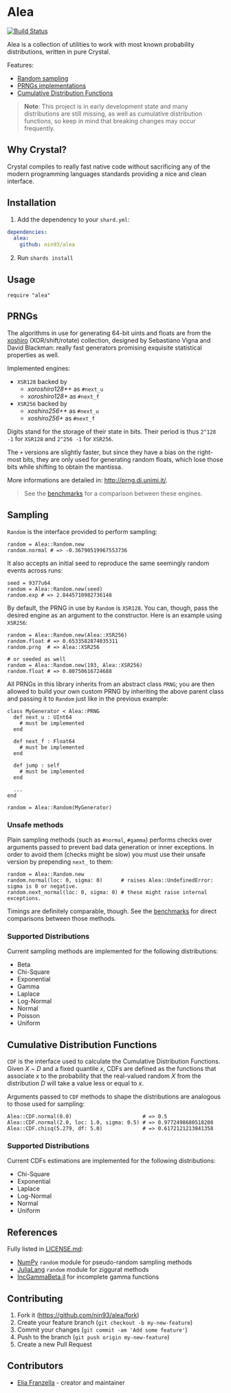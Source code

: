 # Alea

[![Build Status](https://travis-ci.org/nin93/alea.svg?branch=master)](https://travis-ci.org/nin93/alea)

Alea is a collection of utilities to work with most known probability distributions,
written in pure Crystal.

Features:
  * [Random sampling](#sampling)
  * [PRNGs implementations](#prngs)
  * [Cumulative Distribution Functions](#cumulative-distribution-functions)

> **Note**: This project is in early development state and many distributions are
> still missing, as well as cumulative distribution functions, so keep in mind that
> breaking changes may occur frequently.

## Why Crystal?
Crystal compiles to really fast native code without sacrificing any of the modern
programming languages standards providing a nice and clean interface.

## Installation

1. Add the dependency to your `shard.yml`:

  ```yaml
  dependencies:
    alea:
      github: nin93/alea
  ```

2. Run `shards install`

## Usage

```crystal
require "alea"
```

## PRNGs

The algorithms in use for generating 64-bit uints and floats are from the
[xoshiro](http://prng.di.unimi.it/) (XOR/shift/rotate) collection, designed by
Sebastiano Vigna and David Blackman: really fast generators promising exquisite
statistical properties as well.

Implemented engines:
  * `XSR128` backed by
    - *xoroshiro128++* as `#next_u`
    - *xoroshiro128+* as `#next_f`
  * `XSR256` backed by
    - *xoshiro256++* as `#next_u`
    - *xoshiro256+* as `#next_f`

Digits stand for the storage of their state in bits.
Their period is thus `2^128 -1` for `XSR128` and `2^256 -1` for `XSR256`.

The `+` versions are slightly faster, but since they have a bias on the right-most
bits, they are only used for generating random floats, which lose those bits while
shifting to obtain the mantissa.

More informations are detailed in: http://prng.di.unimi.it/.

> See the [benchmarks](https://github.com/nin93/alea/tree/master/benchmarks) for a
> comparison between these engines.

## Sampling
`Random` is the interface provided to perform sampling:
```crystal
random = Alea::Random.new
random.normal # => -0.36790519967553736
```
It also accepts an initial seed to reproduce the same seemingly random events across runs:
```crystal
seed = 9377u64
random = Alea::Random.new(seed)
random.exp # => 2.8445710982736148
```
By default, the PRNG in use by `Random` is `XSR128`. You can, though, pass the desired
engine as an argument to the constructor. Here is an example using `XSR256`:
```crystal
random = Alea::Random.new(Alea::XSR256)
random.float # => 0.6533582874035311
random.prng  # => Alea::XSR256

# or seeded as well
random = Alea::Random.new(193, Alea::XSR256)
random.float # => 0.80750616724688
```
All PRNGs in this library inherits from an abstract class `PRNG`; you are then allowed
to build your own custom PRNG by inheriting the above parent class and passing it to
`Random` just like in the previous example:

```crystal
class MyGenerator < Alea::PRNG
  def next_u : UInt64
    # must be implemented
  end

  def next_f : Float64
    # must be implemented
  end

  def jump : self
    # must be implemented
  end

  ...
end

random = Alea::Random(MyGenerator)
```

### Unsafe methods

Plain sampling methods (such as `#normal`, `#gamma`) performs checks over arguments
passed to prevent bad data generation or inner exceptions.
In order to avoid them (checks might be slow) you must use their unsafe version by
prepending `next_` to them:

```crystal
random = Alea::Random.new
random.normal(loc: 0, sigma: 0)      # raises Alea::UndefinedError: sigma is 0 or negative.
random.next_normal(loc: 0, sigma: 0) # these might raise internal exceptions.
```

Timings are definitely comparable, though. See the
[benchmarks](https://github.com/nin93/alea/tree/master/benchmarks)
for direct comparisons between those methods.

### Supported Distributions

Current sampling methods are implemented for the following distributions:
  - Beta
  - Chi-Square
  - Exponential
  - Gamma
  - Laplace
  - Log-Normal
  - Normal
  - Poisson
  - Uniform

## Cumulative Distribution Functions

`CDF` is the interface used to calculate the Cumulative Distribution Functions.
Given *X* ~ *D* and a fixed quantile *x*, CDFs are defined as the functions that
associate *x* to the probability that the real-valued random *X* from the
distribution *D* will take a value less or equal to *x*.

Arguments passed to `CDF` methods to shape the distributions are analogous to
those used for sampling:

```crystal
Alea::CDF.normal(0.0)                       # => 0.5
Alea::CDF.normal(2.0, loc: 1.0, sigma: 0.5) # => 0.9772498680518208
Alea::CDF.chisq(5.279, df: 5.0)             # => 0.6172121213841358
```

### Supported Distributions

Current CDFs estimations are implemented for the following distributions:
  - Chi-Square
  - Exponential
  - Laplace
  - Log-Normal
  - Normal
  - Uniform

## References
Fully listed in [LICENSE.md](https://github.com/nin93/alea/tree/master/LICENSE.md):
* [NumPy](https://github.com/numpy/numpy) `random` module for pseudo-random sampling methods
* [JuliaLang](https://github.com/JuliaLang/julia) `random` module for ziggurat methods
* [IncGammaBeta.jl](https://github.com/jkovacic/IncGammaBeta.jl) for incomplete gamma functions

## Contributing

1. Fork it (<https://github.com/nin93/alea/fork>)
2. Create your feature branch (`git checkout -b my-new-feature`)
3. Commit your changes (`git commit -am 'Add some feature'`)
4. Push to the branch (`git push origin my-new-feature`)
5. Create a new Pull Request

## Contributors

- [Elia Franzella](https://github.com/nin93) - creator and maintainer
